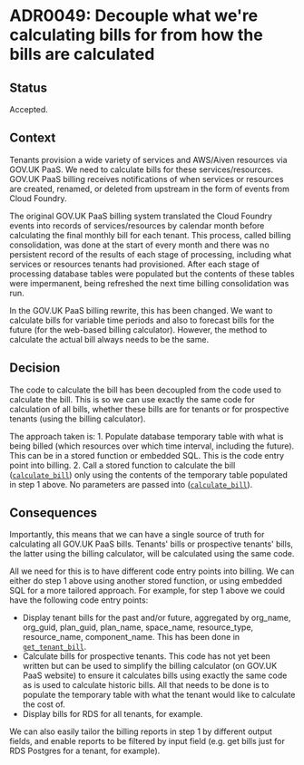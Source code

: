 # ADR0049: Decouple what we're calculating bills for from how the bills are calculated

## Status

Accepted.

## Context

Tenants provision a wide variety of services and AWS/Aiven resources via GOV.UK PaaS. We need to calculate bills for these services/resources. GOV.UK PaaS billing receives notifications of when services or resources are created, renamed, or deleted from upstream in the form of events from Cloud Foundry.

The original GOV.UK PaaS billing system translated the Cloud Foundry events into records of services/resources by calendar month before calculating the final monthly bill for each tenant. This process, called billing consolidation, was done at the start of every month and there was no persistent record of the results of each stage of processing, including what services or resources tenants had provisioned. After each stage of processing database tables were populated but the contents of these tables were impermanent, being refreshed the next time billing consolidation was run.

In the GOV.UK PaaS billing rewrite, this has been changed. We want to calculate bills for variable time periods and also to forecast bills for the future (for the web-based billing calculator). However, the method to calculate the actual bill always needs to be the same.

## Decision

The code to calculate the bill has been decoupled from the code used to calculate the bill. This is so we can use exactly the same code for calculation of all bills, whether these bills are for tenants or for prospective tenants (using the billing calculator).

The approach taken is:
    1. Populate database temporary table with what is being billed (which resources over which time interval, including the future). This can be in a stored function or embedded SQL. This is the code entry point into billing.
    2. Call a stored function to calculate the bill ([`calculate_bill`](https://github.com/alphagov/paas-billing/blob/main/billing-db/sprocs/calculate_bill.sql)) only using the contents of the temporary table populated in step 1 above. No parameters are passed into ([`calculate_bill`](https://github.com/alphagov/paas-billing/blob/main/billing-db/sprocs/calculate_bill.sql)).

## Consequences

Importantly, this means that we can have a single source of truth for calculating all GOV.UK PaaS bills. Tenants' bills or prospective tenants' bills, the latter using the billing calculator, will be calculated using the same code.

All we need for this is to have different code entry points into billing. We can either do step 1 above using another stored function, or using embedded SQL for a more tailored approach. For example, for step 1 above we could have the following code entry points:

- Display tenant bills for the past and/or future, aggregated by org_name, org_guid, plan_guid, plan_name, space_name, resource_type, resource_name, component_name. This has been done in [`get_tenant_bill`](https://github.com/alphagov/paas-billing/blob/main/billing-db/sprocs/get_tenant_bill.sql).
- Calculate bills for prospective tenants. This code has not yet been written but can be used to simplify the billing calculator (on GOV.UK PaaS website) to ensure it calculates bills using exactly the same code as is used to calculate historic bills. All that needs to be done is to populate the temporary table with what the tenant would like to calculate the cost of.
- Display bills for RDS for all tenants, for example.

We can also easily tailor the billing reports in step 1 by different output fields, and enable reports to be filtered by input field (e.g. get bills just for RDS Postgres for a tenant, for example).
